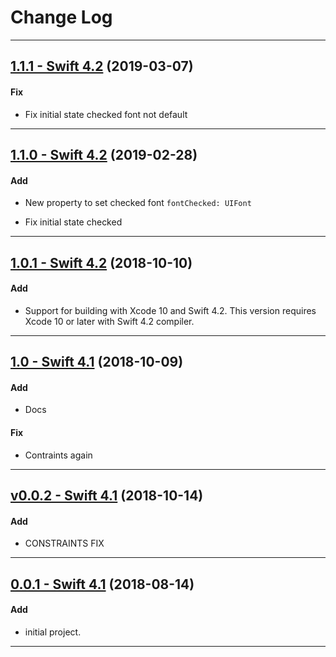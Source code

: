 # Change Log

-----

## [1.1.1 - Swift 4.2](https://github.com/micheltlutz/MLAudioPlayer/releases/tag/v1.1.1) (2019-03-07)

#### Fix

* Fix initial state checked font not default



-----

## [1.1.0 - Swift 4.2](https://github.com/micheltlutz/MLAudioPlayer/releases/tag/v1.1.0) (2019-02-28)

#### Add

* New property to set checked font ```fontChecked: UIFont ```

* Fix initial state checked

-----

## [1.0.1 - Swift 4.2](https://github.com/micheltlutz/MLAudioPlayer/releases/tag/v1.0.1) (2018-10-10)

#### Add
* Support for building with Xcode 10 and Swift 4.2. This version requires Xcode 10 or later with Swift 4.2 compiler.

-----

## [1.0 - Swift 4.1](https://github.com/micheltlutz/MLAudioPlayer/releases/tag/v1.0) (2018-10-09)

#### Add
* Docs

#### Fix

-  Contraints again

---

## [v0.0.2  - Swift 4.1](https://github.com/micheltlutz/MLAudioPlayer/releases/tag/v0.0.2 ) (2018-10-14)

#### Add
* CONSTRAINTS FIX

---

## [0.0.1 - Swift 4.1](https://github.com/micheltlutz/MLQuestionCheck/releases/tag/v0.0.1) (2018-08-14)

#### Add
* initial project.


---

